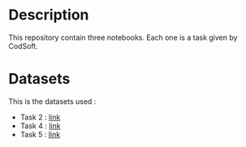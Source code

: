 # Description
This repository contain three notebooks. Each one is a task given by CodSoft.
# Datasets
This is the datasets used :
- Task 2 : [link](https://www.kaggle.com/datasets/adrianmcmahon/imdb-india-movies)
- Task 4 : [link](https://www.kaggle.com/datasets/yashpaloswal/ann-car-sales-price-prediction)
- Task 5 : [link](https://www.kaggle.com/datasets/mlg-ulb/creditcardfraud)
